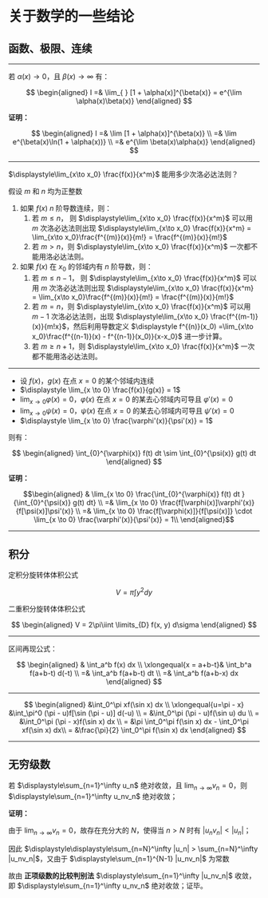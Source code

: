 # 关于数学的一些结论

[annotation]: <id> (33130a74-3252-4378-b8de-f14867c46324)
[annotation]: <status> (public)
[annotation]: <create_time> (2020-11-24 14:48:37)
[annotation]: <category> (数学理论)
[annotation]: <tags> (微积分)
[annotation]: <comments> (true)
[annotation]: <url> (http://blog.ccyg.studio/article/33130a74-3252-4378-b8de-f14867c46324)

<input class='mathjax align' value='left' type='hidden'/>

## 函数、极限、连续

---

若 $\alpha(x) \to 0$，且 $\beta(x)\to\infty$ 有：

$$
\begin{aligned}
I =& \lim_{
} [1 + \alpha(x)]^{\beta(x)} = e^{\lim \alpha(x)\beta(x)}
\end{aligned}
$$

**证明：**

$$
\begin{aligned}
I =& \lim [1 + \alpha(x)]^{\beta(x)} \\
=& \lim e^{\beta(x)\ln(1 + \alpha(x))} \\
=& e^{\lim \beta(x)\alpha(x)}   
\end{aligned}
$$

---

$\displaystyle\lim_{x\to x_0} \frac{f(x)}{x^m}$ 能用多少次洛必达法则？

假设 $m$ 和 $n$ 均为正整数

1. 如果 $f(x)$ $n$ 阶导数连续，则：
    1. 若 $m \leqslant n$， 则 $\displaystyle\lim_{x\to x_0} \frac{f(x)}{x^m}$ 可以用 $m$ 次洛必达法则出现 $\displaystyle\lim_{x\to x_0} \frac{f(x)}{x^m} = \lim_{x\to x_0}\frac{f^{(m)}(x)}{m!} = \frac{f^{(m)}(x)}{m!}$
   1. 若 $m > n$，则 $\displaystyle\lim_{x\to x_0} \frac{f(x)}{x^m}$ 一次都不能用洛必达法则。
2. 如果 $f(x)$ 在 $x_0$ 的邻域内有 $n$ 阶导数，则：
    1.  若 $m \leqslant n - 1$， 则 $\displaystyle\lim_{x\to x_0} \frac{f(x)}{x^m}$ 可以用 $m$ 次洛必达法则出现 $\displaystyle\lim_{x\to x_0} \frac{f(x)}{x^m} = \lim_{x\to x_0}\frac{f^{(m)}(x)}{m!} = \frac{f^{(m)}(x)}{m!}$
    1. 若 $m = n$，则 $\displaystyle\lim_{x\to x_0} \frac{f(x)}{x^m}$ 可以用 $m - 1$ 次洛必达法则，出现 $\displaystyle\lim_{x\to x_0} \frac{f^{(m-1)}(x)}{m!x}$，然后利用导数定义 $\displaystyle f^{(n)}(x_0) =\lim_{x\to x_0}\frac{f^{(n-1)}(x) - f^{(n-1)}(x_0)}{x-x_0}$ 进一步计算。
    1. 若 $m \geqslant n + 1$，则 $\displaystyle\lim_{x\to x_0} \frac{f(x)}{x^m}$ 一次都不能用洛必达法则。
---

- 设 $f(x)$，$g(x)$ 在点 $x = 0$ 的某个邻域内连续
- $\displaystyle \lim_{x \to 0} \frac{f(x)}{g(x)} = 1$
- $\displaystyle\lim_{x\to 0}\varphi(x) = 0$，$\varphi(x)$ 在点 $x = 0$ 的某去心邻域内可导且 $\varphi'(x) = 0$
- $\displaystyle\lim_{x\to 0}\psi(x) = 0$，$\psi(x)$ 在点 $x = 0$ 的某去心邻域内可导且 $\psi'(x) = 0$
- $\displaystyle \lim_{x \to 0} \frac{\varphi'(x)}{\psi'(x)} = 1$

则有：

$$
\begin{aligned}
\int_{0}^{\varphi(x)} f(t) dt \sim \int_{0}^{\psi(x)} g(t) dt
\end{aligned}
$$

**证明：**

$$\begin{aligned}
& \lim_{x \to 0} \frac{\int_{0}^{\varphi(x)} f(t) dt }{\int_{0}^{\psi(x)} g(t) dt} \\
=& \lim_{x \to 0} \frac{f[\varphi(x)]\varphi'(x)}{f[\psi(x)]\psi'(x)} \\
=& \lim_{x \to 0} \frac{f[\varphi(x)]}{f[\psi(x)]} \cdot \lim_{x \to 0} \frac{\varphi'(x)}{\psi'(x)} = 1\\
\end{aligned}$$

---

## 积分

定积分旋转体体积公式

$$
V = \pi \int y^2 dy 
$$

二重积分旋转体体积公式

$$
\begin{aligned}
V = 2\pi\iint \limits_{D} f(x, y) d\sigma
\end{aligned}
$$

---

区间再现公式：

$$
\begin{aligned}
& \int_a^b f(x) dx \\
\xlongequal{x = a+b-t}& \int_b^a f(a+b-t) d(-t) \\
=& \int_a^b f(a+b-t) dt \\
=& \int_a^b f(a+b-x) dx
\end{aligned}
$$

---

$$
\begin{aligned}
&\int_0^\pi xf(\sin x) dx \\
\xlongequal{u=\pi - x} &\int_\pi^0 (\pi - u)f[\sin (\pi - u)] d(-u) \\
= &\int_0^\pi (\pi - u)f(\sin u) du \\
= &\int_0^\pi (\pi - x)f(\sin x) dx \\
= &\pi \int_0^\pi f(\sin x) dx -  \int_0^\pi xf(\sin x) dx\\
= &\frac{\pi}{2} \int_0^\pi f(\sin x) dx
\end{aligned}
$$

---

## 无穷级数 

若 $\displaystyle\sum_{n=1}^\infty u_n$ 绝对收敛，且 $\displaystyle\lim_{n \to \infty} v_n = 0$，则 $\displaystyle\sum_{n=1}^\infty u_nv_n$ 绝对收敛；

**证明：**

由于 $\displaystyle\lim_{n \to \infty} v_n = 0$，故存在充分大的 $N$，使得当 $n > N$ 时有 $|u_nv_n| < |u_n|$；

因此 $\displaystyle\displaystyle\sum_{n=N}^\infty |u_n| > \sum_{n=N}^\infty |u_nv_n|$，又由于 $\displaystyle\sum_{n=1}^{N-1} |u_nv_n|$ 为常数

故由 **正项级数的比较判别法** $\displaystyle\sum_{n=1}^\infty |u_nv_n|$ 收敛，即 $\displaystyle\sum_{n=1}^\infty u_nv_n$ 绝对收敛；证毕。